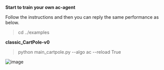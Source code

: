 **Start to train your own ac-agent**

Follow the instructions and then you can reply the same performance as below.

>cd ../examples

**classic_CartPole-v0**

>python main_cartpole.py --algo ac --reload True

![image](https://github.com/jidiai/ai_lib/raw/master/examples/assets/ac_cartpole.png)
